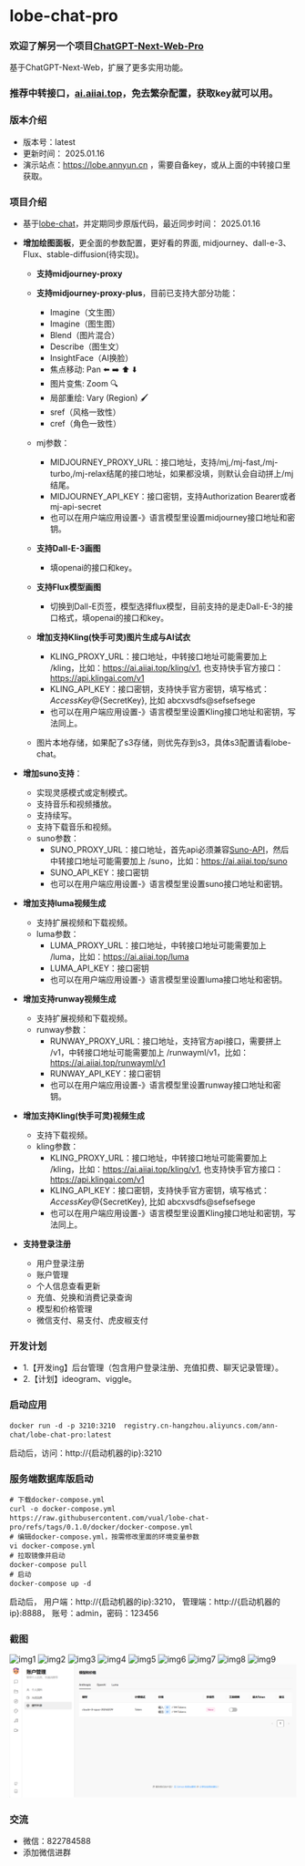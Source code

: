 # lobe-chat-pro

### 欢迎了解另一个项目[ChatGPT-Next-Web-Pro](https://github.com/vual/ChatGPT-Next-Web-Pro)
  基于ChatGPT-Next-Web，扩展了更多实用功能。

### 推荐中转接口，[ai.aiiai.top](https://ai.aiiai.top)，免去繁杂配置，获取key就可以用。
  
### 版本介绍
  - 版本号：latest
  - 更新时间： 2025.01.16
  - 演示站点：https://lobe.annyun.cn ，需要自备key，或从上面的中转接口里获取。

### 项目介绍
- 基于[lobe-chat](https://github.com/lobehub/lobe-chat)，并定期同步原版代码，最近同步时间： 2025.01.16
- **增加绘图面板**，更全面的参数配置，更好看的界面, midjourney、dall-e-3、Flux、stable-diffusion(待实现)。
  - **支持midjourney-proxy**
  - **支持midjourney-proxy-plus**，目前已支持大部分功能：
    - Imagine（文生图）
    - Imagine（图生图）
    - Blend（图片混合）
    - Describe（图生文）
    - InsightFace（AI换脸）
    - 焦点移动: Pan ⬅️ ➡️ ⬆️ ⬇️
    - 图片变焦: Zoom 🔍
    - 局部重绘: Vary (Region) 🖌
    - sref（风格一致性）
    - cref（角色一致性）
  - mj参数：
    - MIDJOURNEY_PROXY_URL：接口地址，支持/mj,/mj-fast,/mj-turbo,/mj-relax结尾的接口地址，如果都没填，则默认会自动拼上/mj结尾。
    - MIDJOURNEY_API_KEY：接口密钥，支持Authorization Bearer或者mj-api-secret
    - 也可以在用户端应用设置-》语言模型里设置midjourney接口地址和密钥。

  - **支持Dall-E-3画图**
    - 填openai的接口和key。
    
  - **支持Flux模型画图**
    - 切换到Dall-E页签，模型选择flux模型，目前支持的是走Dall-E-3的接口格式，填openai的接口和key。

  - **增加支持Kling(快手可灵)图片生成与AI试衣**
    - KLING_PROXY_URL：接口地址，中转接口地址可能需要加上 /kling，比如：https://ai.aiiai.top/kling/v1, 也支持快手官方接口：https://api.klingai.com/v1
    - KLING_API_KEY：接口密钥，支持快手官方密钥，填写格式：${AccessKey}@${SecretKey}, 比如 abcxvsdfs@sefsefsege
    - 也可以在用户端应用设置-》语言模型里设置Kling接口地址和密钥，写法同上。

  - 图片本地存储，如果配了s3存储，则优先存到s3，具体s3配置请看lobe-chat。

- **增加suno支持**：
  - 实现灵感模式或定制模式。
  - 支持音乐和视频播放。
  - 支持续写。
  - 支持下载音乐和视频。
  - suno参数：
    - SUNO_PROXY_URL：接口地址，首先api必须兼容[Suno-API](https://github.com/SunoAI-API/Suno-API)，然后中转接口地址可能需要加上 /suno，比如：https://ai.aiiai.top/suno
    - SUNO_API_KEY：接口密钥
    - 也可以在用户端应用设置-》语言模型里设置suno接口地址和密钥。

- **增加支持luma视频生成**
  - 支持扩展视频和下载视频。
  - luma参数：
    - LUMA_PROXY_URL：接口地址，中转接口地址可能需要加上 /luma，比如：https://ai.aiiai.top/luma
    - LUMA_API_KEY：接口密钥
    - 也可以在用户端应用设置-》语言模型里设置luma接口地址和密钥。

- **增加支持runway视频生成**
  - 支持扩展视频和下载视频。
  - runway参数：
    - RUNWAY_PROXY_URL：接口地址，支持官方api接口，需要拼上 /v1，中转接口地址可能需要加上 /runwayml/v1，比如：https://ai.aiiai.top/runwayml/v1
    - RUNWAY_API_KEY：接口密钥
    - 也可以在用户端应用设置-》语言模型里设置runway接口地址和密钥。

- **增加支持Kling(快手可灵)视频生成**
  - 支持下载视频。
  - kling参数：
    - KLING_PROXY_URL：接口地址，中转接口地址可能需要加上 /kling，比如：https://ai.aiiai.top/kling/v1, 也支持快手官方接口：https://api.klingai.com/v1
    - KLING_API_KEY：接口密钥，支持快手官方密钥，填写格式：${AccessKey}@${SecretKey}, 比如 abcxvsdfs@sefsefsege
    - 也可以在用户端应用设置-》语言模型里设置Kling接口地址和密钥，写法同上。

- **支持登录注册**
  - 用户登录注册
  - 账户管理
  - 个人信息查看更新
  - 充值、兑换和消费记录查询
  - 模型和价格管理
  - 微信支付、易支付、虎皮椒支付

### 开发计划
- 1.【开发ing】后台管理（包含用户登录注册、充值扣费、聊天记录管理）。
- 2.【计划】ideogram、viggle。

### 启动应用
```shell
docker run -d -p 3210:3210  registry.cn-hangzhou.aliyuncs.com/ann-chat/lobe-chat-pro:latest
```
启动后，访问：http://{启动机器的ip}:3210

### 服务端数据库版启动
```shell
# 下载docker-compose.yml
curl -o docker-compose.yml https://raw.githubusercontent.com/vual/lobe-chat-pro/refs/tags/0.1.0/docker/docker-compose.yml
# 编辑docker-compose.yml，按需修改里面的环境变量参数
vi docker-compose.yml
# 拉取镜像并启动
docker-compose pull
# 启动
docker-compose up -d
```

启动后，
用户端：http://{启动机器的ip}:3210，
管理端：http://{启动机器的ip}:8888， 账号：admin，密码：123456

### 截图
![img1](/images/img1.png)
![img2](/images/img2.png)
![img3](/images/img3.png)
![img4](/images/img4.png)
![img5](/images/img5.png)
![img6](/images/img6.png)
![img7](/images/img7.jpg)
![img8](/images/img8.jpg)
![img9](/images/img9.jpg)
![img10](/images/img10.png)

### 交流
- 微信：822784588
- 添加微信进群
